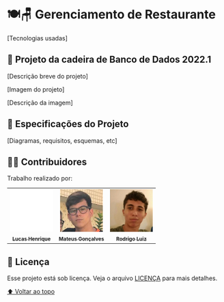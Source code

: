 # 🍽️🪑 Gerenciamento de Restaurante

[Tecnologias usadas]

## :dart: Projeto da cadeira de Banco de Dados 2022.1

[Descrição breve do projeto]


[Imagem do projeto]
<!-- <img src="imagens-README/visual-jogo/gabrielmpinha-github-io-1024x768desktop-7646be.jpg" alt="imagem do jogo da forca"> -->

[Descrição da imagem]
<!-- > Um jogo de Browser com a temática de jogo da forca. Trabalho predominantemente funcional feito em Kotlin, juntamente com um tradutor para Java Script. -->

## 📃 Especificações do Projeto

[Diagramas, requisitos, esquemas, etc]

## :man_technologist: Contribuidores

Trabalho realizado por:

<table>
  <tr>
    <td align="center">
      <a href="https://github.com/LucasHenrique-dev">
        <img src="imagens-README/contribuidores/perfil-lucas.svg" width="100px;" alt="Foto de Lucas Henrique no Github"/><br>
        <sub>
          <b>Lucas Henrique</b>
        </sub>
      </a>
    </td>
    <td align="center">
      <a href="https://github.com/Mateusgc01">
        <img src="imagens-README/contribuidores/perfil-mateus.jpg" width="100px;" alt="Foto de Mateus no Github"/><br>
        <sub>
          <b>Mateus Gonçalves</b>
        </sub>
      </a>
    </td>
    <td align="center">
      <a href="https://github.com/RodrigoLuizz">
        <img src="imagens-README/contribuidores/perfil-rodrigo.jpg" width="100px;" alt="Foto de Rodrigo no Github"/><br>
        <sub>
          <b>Rodrigo Luiz</b>
        </sub>
      </a>
    </td>
  </tr>
</table>

## 📝 Licença

Esse projeto está sob licença. Veja o arquivo [LICENÇA](LICENSE) para mais detalhes.

[⬆ Voltar ao topo](#-gerenciamento-de-restaurante)<br>
